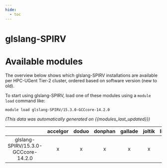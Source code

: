 ```yaml
---
hide:
  - toc
---
```


glslang-SPIRV
=============

# Available modules


The overview below shows which glslang-SPIRV installations are available per HPC-UGent Tier-2 cluster, ordered based on software version (new to old).

To start using glslang-SPIRV, load one of these modules using a `module load` command like:

```shell
module load glslang-SPIRV/15.3.0-GCCcore-14.2.0
```

*(This data was automatically generated on {{modules_last_updated}})*

| |accelgor|doduo|donphan|gallade|joltik|litleo|shinx|
| :---: | :---: | :---: | :---: | :---: | :---: | :---: | :---: |
|glslang-SPIRV/15.3.0-GCCcore-14.2.0|x|x|x|x|x|x|x|
